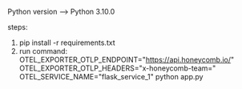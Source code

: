 Python version -->
Python 3.10.0

steps:
1. pip install -r requirements.txt
2. run command: OTEL_EXPORTER_OTLP_ENDPOINT="https://api.honeycomb.io/" OTEL_EXPORTER_OTLP_HEADERS="x-honeycomb-team=<key>" OTEL_SERVICE_NAME="flask_service_1" python app.py

